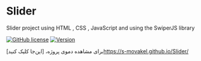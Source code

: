 # Slider
Slider project using HTML , CSS , JavaScript and using the SwiperJS library


[![GitHub license](https://img.shields.io/badge/License-MIT-blue.svg)](https://opensource.org/licenses/MIT)
[![Version](https://img.shields.io/badge/Version-1.0.0-brightgreen)]()


برای مشاهده دموی پروژه، [این‌جا کلیک کنید]https://s-movakel.github.io/Slider/
